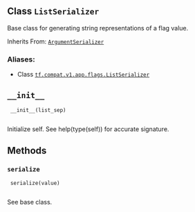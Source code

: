 

## Class  `ListSerializer` 
Base class for generating string representations of a flag value.

Inherits From: [ `ArgumentSerializer` ](https://tensorflow.google.cn/api_docs/python/tf/compat/v1/flags/ArgumentSerializer)



### Aliases:

- Class [ `tf.compat.v1.app.flags.ListSerializer` ](/api_docs/python/tf/compat/v1/flags/ListSerializer)



##  `__init__` 


```
 __init__(list_sep)
 
```

Initialize self.  See help(type(self)) for accurate signature.



## Methods


###  `serialize` 


```
 serialize(value)
 
```

See base class.

